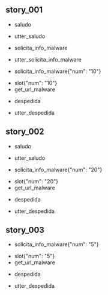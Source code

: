 ## story_001
* saludo
- utter_saludo 
* solicita_info_malware
- utter_solicita_info_malware
* solicita_info_malware{"num": "10"}
- slot{"num": "10"} 
- get_url_malware
* despedida
- utter_despedida

## story_002
* saludo
- utter_saludo
* solicita_info_malware{"num": "20"}
- slot{"num": "20"}
- get_url_malware
* despedida
- utter_despedida

## story_003
* solicita_info_malware{"num": "5"}
- slot{"num": "5"}
- get_url_malware
* despedida
- utter_despedida
